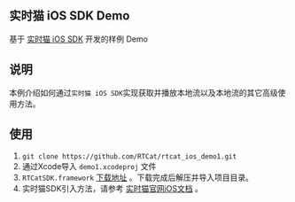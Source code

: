 ## 实时猫 iOS SDK Demo
基于 [实时猫 iOS SDK](https://shishimao.com) 开发的样例 Demo

## 说明
本例介绍如何通过`实时猫 iOS SDK`实现获取并播放本地流以及本地流的其它高级使用方法。

## 使用

1. `git clone https://github.com/RTCat/rtcat_ios_demo1.git`
2. 通过Xcode导入 `demo1.xcodeproj` 文件
3. `RTCatSDK.framework` [下载地址](https://cdn.realtimecat.com/realtimecat/rtc-ios-sdk-0.2.zip) 。下载完成后解压并导入项目目录。
4. 实时猫SDK引入方法，请参考 [实时猫官网iOS文档](http://docs.shishimao.com/05.%20ios/01.%20introduction.html) 。






